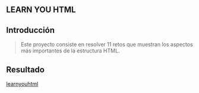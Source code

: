 ## LEARN YOU HTML
## Introducción
>Este proyecto consiste en resolver 11 retos que muestran los aspectos más importantes de la estructura HTML.

## Resultado
[learnyouhtml](http://subefotos.com/ver/?6d371e3e07592609a13f994de162aa51o.png)
